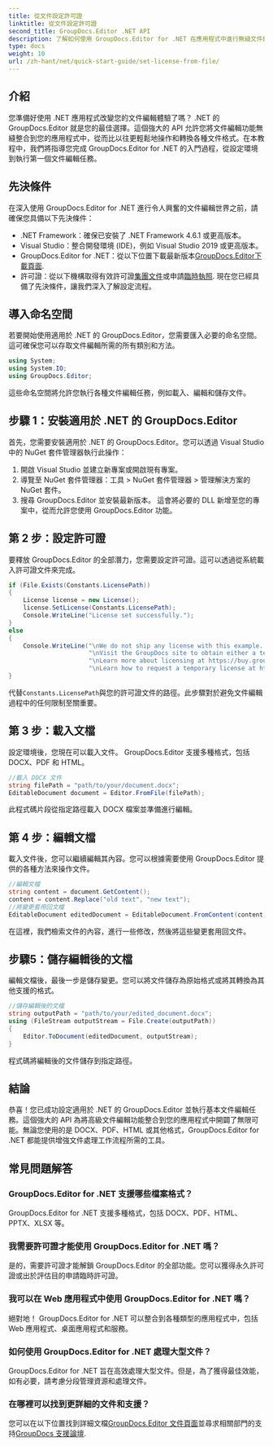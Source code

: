 ```yaml
---
title: 從文件設定許可證
linktitle: 從文件設定許可證
second_title: GroupDocs.Editor .NET API
description: 了解如何使用 GroupDocs.Editor for .NET 在應用程式中進行無縫文件編輯。包括逐步指南、提示和常見問題。
type: docs
weight: 10
url: /zh-hant/net/quick-start-guide/set-license-from-file/
---
```

## 介紹
您準備好使用 .NET 應用程式改變您的文件編輯體驗了嗎？ .NET 的 GroupDocs.Editor 就是您的最佳選擇。這個強大的 API 允許您將文件編輯功能無縫整合到您的應用程式中，從而比以往更輕鬆地操作和轉換各種文件格式。在本教程中，我們將指導您完成 GroupDocs.Editor for .NET 的入門過程，從設定環境到執行第一個文件編輯任務。
## 先決條件
在深入使用 GroupDocs.Editor for .NET 進行令人興奮的文件編輯世界之前，請確保您具備以下先決條件：
- .NET Framework：確保已安裝了 .NET Framework 4.6.1 或更高版本。
- Visual Studio：整合開發環境 (IDE)，例如 Visual Studio 2019 或更高版本。
-  GroupDocs.Editor for .NET：從以下位置下載最新版本[GroupDocs.Editor下載頁面](https://releases.groupdocs.com/editor/net/).
- 許可證：從以下機構取得有效許可證[集團文件](https://purchase.groupdocs.com/buy)或申請[臨時執照](https://purchase.groupdocs.com/temporary-license/).
現在您已經具備了先決條件，讓我們深入了解設定流程。
## 導入命名空間
若要開始使用適用於 .NET 的 GroupDocs.Editor，您需要匯入必要的命名空間。這可確保您可以存取文件編輯所需的所有類別和方法。
```csharp
using System;
using System.IO;
using GroupDocs.Editor;
```
這些命名空間將允許您執行各種文件編輯任務，例如載入、編輯和儲存文件。
## 步驟 1：安裝適用於 .NET 的 GroupDocs.Editor
首先，您需要安裝適用於 .NET 的 GroupDocs.Editor。您可以透過 Visual Studio 中的 NuGet 套件管理器執行此操作：
1. 開啟 Visual Studio 並建立新專案或開啟現有專案。
2. 導覽至 NuGet 套件管理器：工具 > NuGet 套件管理器 > 管理解決方案的 NuGet 套件。
3. 搜尋 GroupDocs.Editor 並安裝最新版本。
這會將必要的 DLL 新增至您的專案中，從而允許您使用 GroupDocs.Editor 功能。
## 第 2 步：設定許可證
要釋放 GroupDocs.Editor 的全部潛力，您需要設定許可證。這可以透過從系統載入許可證文件來完成。
```csharp
if (File.Exists(Constants.LicensePath))
{
    License license = new License();
    license.SetLicense(Constants.LicensePath);
    Console.WriteLine("License set successfully.");
}
else
{
    Console.WriteLine("\nWe do not ship any license with this example. " +
                      "\nVisit the GroupDocs site to obtain either a temporary or permanent license. " +
                      "\nLearn more about licensing at https://buy.groupdocs.com/faqs/licensing。 ” +
                      "\nLearn how to request a temporary license at https://buy.groupdocs.com/temporary-license。
}
```
代替`Constants.LicensePath`與您的許可證文件的路徑。此步驟對於避免文件編輯過程中的任何限制至關重要。 
## 第 3 步：載入文檔
設定環境後，您現在可以載入文件。 GroupDocs.Editor 支援多種格式，包括 DOCX、PDF 和 HTML。
```csharp
//載入 DOCX 文件
string filePath = "path/to/your/document.docx";
EditableDocument document = Editor.FromFile(filePath);
```
此程式碼片段從指定路徑載入 DOCX 檔案並準備進行編輯。
## 第 4 步：編輯文檔
載入文件後，您可以繼續編輯其內容。您可以根據需要使用 GroupDocs.Editor 提供的各種方法來操作文件。
```csharp
//編輯文檔
string content = document.GetContent();
content = content.Replace("old text", "new text");
//將變更套用回文檔
EditableDocument editedDocument = EditableDocument.FromContent(content);
```
在這裡，我們檢索文件的內容，進行一些修改，然後將這些變更套用回文件。
## 步驟5：儲存編輯後的文檔
編輯文檔後，最後一步是儲存變更。您可以將文件儲存為原始格式或將其轉換為其他支援的格式。
```csharp
//儲存編輯後的文檔
string outputPath = "path/to/your/edited_document.docx";
using (FileStream outputStream = File.Create(outputPath))
{
    Editor.ToDocument(editedDocument, outputStream);
}
```
程式碼將編輯後的文件儲存到指定路徑。
## 結論
恭喜！您已成功設定適用於 .NET 的 GroupDocs.Editor 並執行基本文件編輯任務。這個強大的 API 為將高級文件編輯功能整合到您的應用程式中開闢了無限可能。無論您使用的是 DOCX、PDF、HTML 或其他格式，GroupDocs.Editor for .NET 都能提供增強文件處理工作流程所需的工具。
## 常見問題解答
### GroupDocs.Editor for .NET 支援哪些檔案格式？
GroupDocs.Editor for .NET 支援多種格式，包括 DOCX、PDF、HTML、PPTX、XLSX 等。
### 我需要許可證才能使用 GroupDocs.Editor for .NET 嗎？
是的，需要許可證才能解鎖 GroupDocs.Editor 的全部功能。您可以獲得永久許可證或出於評估目的申請臨時許可證。
### 我可以在 Web 應用程式中使用 GroupDocs.Editor for .NET 嗎？
絕對地！ GroupDocs.Editor for .NET 可以整合到各種類型的應用程式中，包括 Web 應用程式、桌面應用程式和服務。
### 如何使用 GroupDocs.Editor for .NET 處理大型文件？
GroupDocs.Editor for .NET 旨在高效處理大型文件。但是，為了獲得最佳效能，如有必要，請考慮分段管理資源和處理文件。
### 在哪裡可以找到更詳細的文件和支援？
您可以在以下位置找到詳細文檔[GroupDocs.Editor 文件頁面](https://reference.groupdocs.com/editor/net/)並尋求相關部門的支持[GroupDocs 支援論壇](https://forum.groupdocs.com/c/editor/20).
